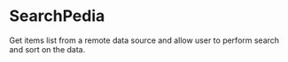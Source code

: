 # SearchPedia

Get items list from a remote data source and allow user to perform search and sort on the data.
